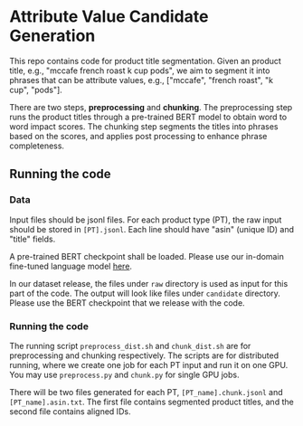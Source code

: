 # Attribute Value Candidate Generation

This repo contains code for product title segmentation. Given an product title, e.g., "mccafe french roast k cup pods", we aim to segment it into phrases that can be attribute values, e.g., ["mccafe", "french roast", "k cup", "pods"].

There are two steps, **preprocessing** and **chunking**. The preprocessing step runs the product titles through a pre-trained BERT model to obtain word to word impact scores. The chunking step segments the titles into phrases based on the scores, and applies post processing to enhance phrase completeness.

## Running the code

### Data
Input files should be jsonl files. For each product type (PT), the raw input should be stored in `[PT].jsonl`. Each line should have "asin" (unique ID) and "title" fields.

A pre-trained BERT checkpoint shall be loaded. Please use our in-domain fine-tuned language model [here](https://www.dropbox.com/s/8iijbdyinkxls34/oamine_bert.zip?dl=0).

In our dataset release, the files under `raw` directory is used as input for this part of the code. The output will look like files under `candidate` directory. Please use the BERT checkpoint that we release with the code.

### Running the code

The running script `preprocess_dist.sh` and `chunk_dist.sh` are for preprocessing and chunking respectively.
The scripts are for distributed running, where we create one job for each PT input and run it on one GPU.
You may use `preprocess.py` and `chunk.py` for single GPU jobs.

There will be two files generated for each PT, `[PT_name].chunk.jsonl` and `[PT_name].asin.txt`. The first file contains segmented product titles, and the second file contains aligned IDs.
